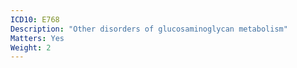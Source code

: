```yaml
---
ICD10: E768
Description: "Other disorders of glucosaminoglycan metabolism"
Matters: Yes
Weight: 2
---
```


